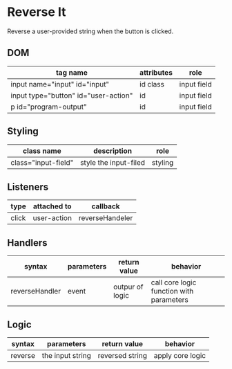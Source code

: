 # Reverse It

Reverse a user-provided string when the button is clicked.

## DOM

| tag name                             | attributes | role        |
| ------------------------------------ | ---------- | ----------- |
| input name="input" id="input"        | id class   | input field |
| input type="button" id="user-action" | id         | input field |
| p id="program-output"                | id         | input field |

## Styling

| class name          | description           | role    |
| ------------------- | --------------------- | ------- |
| class="input-field" | style the input-filed | styling |

## Listeners

| type  | attached to | callback        |
| ----- | ----------- | --------------- |
| click | user-action | reverseHandeler |

## Handlers

| syntax         | parameters | return value    | behavior                                 |
| -------------- | ---------- | --------------- | ---------------------------------------- |
| reverseHandler | event      | outpur of logic | call core logic function with parameters |

## Logic

| syntax  | parameters       | return value    | behavior         |
| ------- | ---------------- | --------------- | ---------------- |
| reverse | the input string | reversed string | apply core logic |
